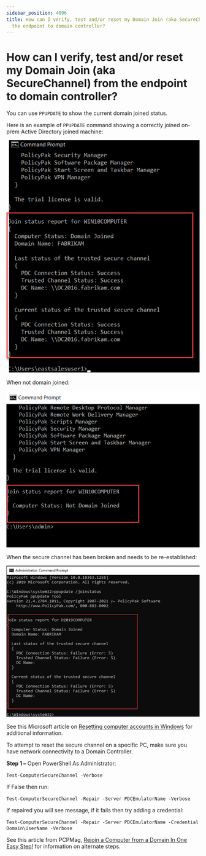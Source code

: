 ```yaml
---
sidebar_position: 4096
title: How can I verify, test and/or reset my Domain Join (aka SecureChannel) from
  the endpoint to domain controller?
---
```


# How can I verify, test and/or reset my Domain Join (aka SecureChannel) from the endpoint to domain controller?

You can use `PPUPDATE` to show the current domain joined status.

Here is an example of `PPUPDATE` command showing a correctly joined on-prem Active Directory joined machine:

![](../../../../../../static/images/PolicyPak/Content/Resources/Images/License/Unlicnese/542_1_hfkb-1123-img-01.png)

When not domain joined:

![](../../../../../../static/images/PolicyPak/Content/Resources/Images/License/Unlicnese/542_2_hfkb-1123-img-02.png)

When the secure channel has been broken and needs to be re-established:

![](../../../../../../static/images/PolicyPak/Content/Resources/Images/License/Unlicnese/542_3_hfkb-1123-img-03.png)

See this Microsoft article on [Resetting computer accounts in Windows](https://support.microsoft.com/en-us/topic/resetting-computer-accounts-in-windows-762e3208-0e05-1696-75fa-333d90717d1e "Resetting computer accounts in Windows") for additional information.

To attempt to reset the secure channel on a specific PC, make sure you have network connectivity to a Domain Controller.

**Step 1 –** Open PowerShell As Administrator:

```
Test-ComputerSecureChannel -Verbose
```
If False then run:

```
Test-ComputerSecureChannel -Repair -Server PDCEmulatorName -Verbose
```
If repaired you will see message, if it fails then try adding a credential:

```
Test-ComputerSecureChannel -Repair -Server PDCEmulatorName -Credential Domain\UserName -Verbose
```
See this article from PCPMag, [Rejoin a Computer from a Domain In One Easy Step!](https://mcpmag.com/articles/2015/03/05/rejoin-a-computer-from-a-domain.aspx "Rejoin a Computer from a Domain In One Easy Step!") for information on alternate steps.